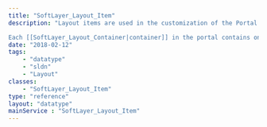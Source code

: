 ```yaml
---
title: "SoftLayer_Layout_Item"
description: "Layout items are used in the customization of the Portal 4 customer experience. 

Each [[SoftLayer_Layout_Container|container]] in the portal contains one or more layout items. These are used to describe elements such as ticket lists. Layout items typically have [[SoftLayer_Layout_Preference|default preferences]], which can be customized once the container is added to a [[SoftLayer_Layout_Profile|layout profile]]. "
date: "2018-02-12"
tags:
    - "datatype"
    - "sldn"
    - "Layout"
classes:
    - "SoftLayer_Layout_Item"
type: "reference"
layout: "datatype"
mainService : "SoftLayer_Layout_Item"
---
```

